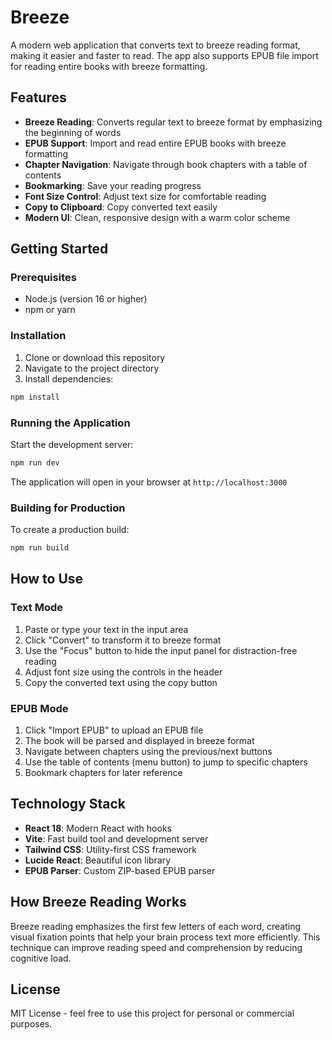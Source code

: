 # Breeze

A modern web application that converts text to breeze reading format, making it easier and faster to read. The app also supports EPUB file import for reading entire books with breeze formatting.

## Features

- **Breeze Reading**: Converts regular text to breeze format by emphasizing the beginning of words
- **EPUB Support**: Import and read entire EPUB books with breeze formatting
- **Chapter Navigation**: Navigate through book chapters with a table of contents
- **Bookmarking**: Save your reading progress
- **Font Size Control**: Adjust text size for comfortable reading
- **Copy to Clipboard**: Copy converted text easily
- **Modern UI**: Clean, responsive design with a warm color scheme

## Getting Started

### Prerequisites

- Node.js (version 16 or higher)
- npm or yarn

### Installation

1. Clone or download this repository
2. Navigate to the project directory
3. Install dependencies:

```bash
npm install
```

### Running the Application

Start the development server:

```bash
npm run dev
```

The application will open in your browser at `http://localhost:3000`

### Building for Production

To create a production build:

```bash
npm run build
```

## How to Use

### Text Mode
1. Paste or type your text in the input area
2. Click "Convert" to transform it to breeze format
3. Use the "Focus" button to hide the input panel for distraction-free reading
4. Adjust font size using the controls in the header
5. Copy the converted text using the copy button

### EPUB Mode
1. Click "Import EPUB" to upload an EPUB file
2. The book will be parsed and displayed in breeze format
3. Navigate between chapters using the previous/next buttons
4. Use the table of contents (menu button) to jump to specific chapters
5. Bookmark chapters for later reference

## Technology Stack

- **React 18**: Modern React with hooks
- **Vite**: Fast build tool and development server
- **Tailwind CSS**: Utility-first CSS framework
- **Lucide React**: Beautiful icon library
- **EPUB Parser**: Custom ZIP-based EPUB parser

## How Breeze Reading Works

Breeze reading emphasizes the first few letters of each word, creating visual fixation points that help your brain process text more efficiently. This technique can improve reading speed and comprehension by reducing cognitive load.

## License

MIT License - feel free to use this project for personal or commercial purposes. 